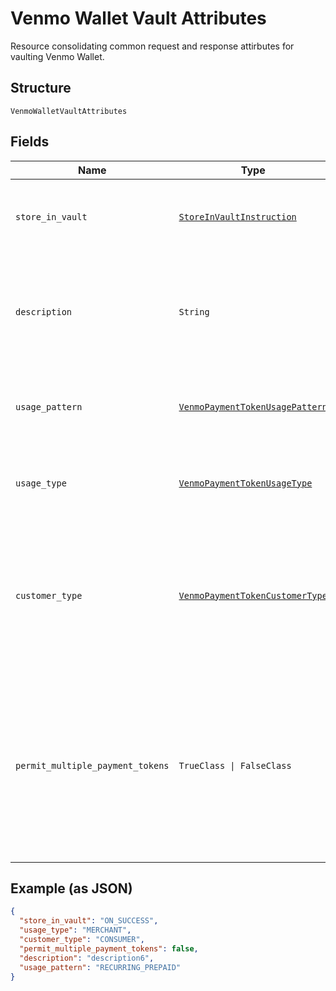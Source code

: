 
# Venmo Wallet Vault Attributes

Resource consolidating common request and response attirbutes for vaulting Venmo Wallet.

## Structure

`VenmoWalletVaultAttributes`

## Fields

| Name | Type | Tags | Description |
|  --- | --- | --- | --- |
| `store_in_vault` | [`StoreInVaultInstruction`](../../doc/models/store-in-vault-instruction.md) | Required | Defines how and when the payment source gets vaulted.<br><br>**Constraints**: *Minimum Length*: `1`, *Maximum Length*: `255`, *Pattern*: `^[0-9A-Z_]+$` |
| `description` | `String` | Optional | The description displayed to Venmo consumer on the approval flow for Venmo, as well as on the Venmo payment token management experience on Venmo.com.<br><br>**Constraints**: *Minimum Length*: `1`, *Maximum Length*: `128`, *Pattern*: `^[a-zA-Z0-9_'\-., :;\!?"]*$` |
| `usage_pattern` | [`VenmoPaymentTokenUsagePattern`](../../doc/models/venmo-payment-token-usage-pattern.md) | Optional | Expected business/pricing model for the billing agreement.<br><br>**Constraints**: *Minimum Length*: `1`, *Maximum Length*: `30`, *Pattern*: `^[0-9A-Z_]+$` |
| `usage_type` | [`VenmoPaymentTokenUsageType`](../../doc/models/venmo-payment-token-usage-type.md) | Required | The usage type associated with the Venmo payment token.<br><br>**Constraints**: *Minimum Length*: `1`, *Maximum Length*: `255`, *Pattern*: `^[0-9A-Z_]+$` |
| `customer_type` | [`VenmoPaymentTokenCustomerType`](../../doc/models/venmo-payment-token-customer-type.md) | Optional | The customer type associated with the Venmo payment token. This is to indicate whether the customer acting on the merchant / platform is either a business or a consumer.<br><br>**Default**: `VenmoPaymentTokenCustomerType::CONSUMER`<br><br>**Constraints**: *Minimum Length*: `1`, *Maximum Length*: `255`, *Pattern*: `^[0-9A-Z_]+$` |
| `permit_multiple_payment_tokens` | `TrueClass \| FalseClass` | Optional | Create multiple payment tokens for the same payer, merchant/platform combination. Use this when the customer has not logged in at merchant/platform. The payment token thus generated, can then also be used to create the customer account at merchant/platform. Use this also when multiple payment tokens are required for the same payer, different customer at merchant/platform. This helps to identify customers distinctly even though they may share the same Venmo account.<br><br>**Default**: `false` |

## Example (as JSON)

```json
{
  "store_in_vault": "ON_SUCCESS",
  "usage_type": "MERCHANT",
  "customer_type": "CONSUMER",
  "permit_multiple_payment_tokens": false,
  "description": "description6",
  "usage_pattern": "RECURRING_PREPAID"
}
```

